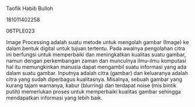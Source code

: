 Taofik Habib Bulloh

181011402258

06TPLE023

Image Processing adalah suatu metode untuk mengolah gambar (Image) ke dalam bentuk digital untuk tujuan tertentu. Pada awalnya pengolahan citra ini berfungsi untuk memperbaiki dan meningkatkan kualitas suatu gambar, namun dengan perkembangan zaman dan munculnya ilmu-ilmu komputasi hal itu memungkinkan manusia dapat mengambil suatu informasi yang ada dalam suatu gambar. Inputnya adalah citra (gambar) dan keluaranya adalah citra yang sudah diperbagus kualitasnya. Misalnya, sebuah gambar yang kurang tajam warnanya, kabur (blurring) dan terdapat noise (mis bintik putih) memerlukan proses untuk memperbaiki kualitas gambar sehingga mendapatkan informasi yang lebih baik.

